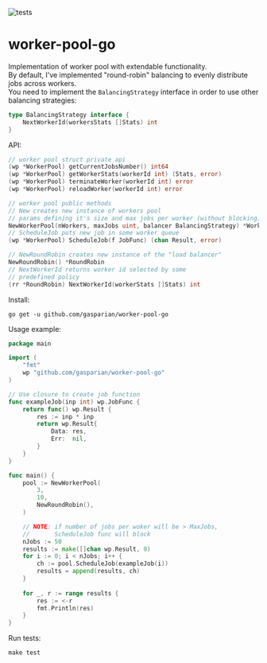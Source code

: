 ![tests](https://github.com/gasparian/worker-pool-go/actions/workflows/test.yml/badge.svg?branch=main)

# worker-pool-go  

Implementation of worker pool with extendable functionality.  
By default, I've implemented "round-robin" balancing to evenly distribute jobs across workers.  
You need to implement the `BalancingStrategy` interface in order to use other balancing strategies:  
```go
type BalancingStrategy interface {
	NextWorkerId(workersStats []Stats) int
}
```  

API:  
```go
// worker pool struct private api
(wp *WorkerPool) getCurrentJobsNumber() int64
(wp *WorkerPool) getWorkerStats(workerId int) (Stats, error)
(wp *WorkerPool) terminateWorker(workerId int) error
(wp *WorkerPool) reloadWorker(workerId int) error

// worker pool public methods
// New creates new instance of workers pool
// params defining it's size and max jobs per worker (without blocking)
NewWorkerPool(nWorkers, maxJobs uint, balancer BalancingStrategy) *WorkerPool
// ScheduleJob puts new job in some worker queue
(wp *WorkerPool) ScheduleJob(f JobFunc) (chan Result, error)

// NewRoundRobin creates new instance of the "load balancer"
NewRoundRobin() *RoundRobin
// NextWorkerId returns worker id selected by some
// predefined policy
(rr *RoundRobin) NextWorkerId(workerStats []Stats) int
```  

Install:  
```
go get -u github.com/gasparian/worker-pool-go
```  

Usage example:  
```go
package main

import (
    "fmt"
    wp "github.com/gasparian/worker-pool-go"
)

// Use closure to create job function
func exampleJob(inp int) wp.JobFunc {
    return func() wp.Result {
        res := inp * inp
        return wp.Result{
            Data: res,
            Err:  nil,
        }
    }
}

func main() {
    pool := NewWorkerPool(
        3,
        10,
        NewRoundRobin(),
    )

    // NOTE: if number of jobs per woker will be > MaxJobs, 
    //       ScheduleJob func will block
    nJobs := 50
    results := make([]chan wp.Result, 0)
    for i := 0; i < nJobs; i++ {
        ch := pool.ScheduleJob(exampleJob(i))
        results = append(results, ch)
    }
    
    for _, r := range results {
        res := <-r
        fmt.Println(res)
    }
}
```  

Run tests:  
```
make test
```  
